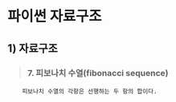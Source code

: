 # 파이썬 자료구조 

## 1) 자료구조
>   ### 7. 피보나치 수열(fibonacci sequence)
        피보나치 수열의 각항은 선행하는 두 항의 합이다.

